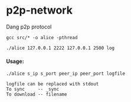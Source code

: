 # p2p-network
Dang p2p protocol

```
gcc src/* -o alice -pthread

./alice 127.0.0.1 2222 127.0.0.1 2500 log
```

#### Usage:
```
./alice s_ip s_port peer_ip peer_port logfile

logfile can be replaced with stdout
To sync     -- _sync
To download -- filename
```
